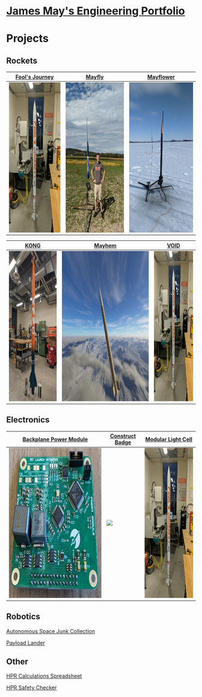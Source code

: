 # [James May's Engineering Portfolio](http://vlarko.com)
# Projects
## Rockets
| [Fool's Journey](http://vlarko.com/Rockets/Fool's%20Journey) | [Mayfly](http://vlarko.com/Rockets/Mayfly) | [Mayflower](http://vlarko.com/Rockets/Mayflower) |
| - | - | - |
| <img src="Photos/FoolsJourney_1.jpg" height="400"> | <img src="Photos/L1_2.jpg" height="400"> | <img src="Photos/L2_1.jpg" height="400"> | 

| [KONG](http://vlarko.com/Rockets/KONG) | [Mayhem](http://vlarko.com/Rockets/Mayhem) | [VOID](http://vlarko.com/Rockets/VOID) |
| - | - | - |
| <img src="Photos/KONG_1.jpg" height="400"> | <img src="Photos/Mayhem Glamour Shot.png" height="400"> | <img src="Photos/FoolsJourney_1.jpg" height="400"> |

## Electronics
| [Backplane Power Module](http://vlarko.com/Electronics/Backplane%20Power%20Module) | [Construct Badge](http://vlarko.com/Electronics/Construct%20Badge) | [Modular Light Cell](http://vlarko.com/Electronics/Modular%20Light%20Cell) |
| - | - | - |
| <img src="Photos/power mod real2.jpg" height="400"> | <img src="Photos/ConstructBadge_1" height="400"> | <img src="Photos/FoolsJourney_1.jpg" height="400"> |

## Robotics
[Autonomous Space Junk Collection](http://vlarko.com/Robotics/Autonomous%20Space%20Junk%20Collection)

[Payload Lander](http://vlarko.com/Robotics/Payload%20Lander)

## Other
[HPR Calculations Spreadsheet](http://vlarko.com/Other/HPR%20Calculations%20Spreadsheet)

[HPR Safety Checker](http://vlarko.com/Other/HPR%20Safety%20Checker)
